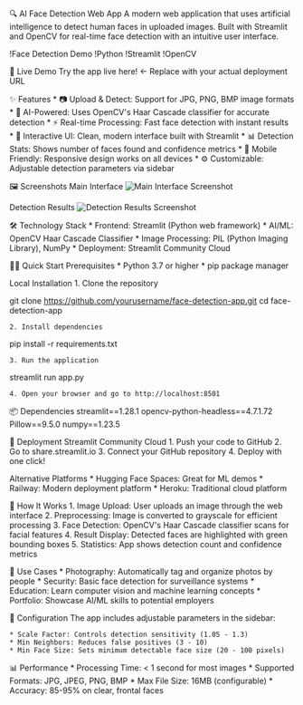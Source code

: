 🔍 AI Face Detection Web App
A modern web application that uses artificial intelligence to detect human faces in uploaded images. Built with Streamlit and OpenCV for real-time face detection with an intuitive user interface.

!Face Detection Demo
!Python
!Streamlit
!OpenCV

🚀 Live Demo
Try the app live here! ← Replace with your actual deployment URL

✨ Features
	* 📷 Upload & Detect: Support for JPG, PNG, BMP image formats
	* 🎯 AI-Powered: Uses OpenCV's Haar Cascade classifier for accurate detection
	* ⚡ Real-time Processing: Fast face detection with instant results
	* 🎨 Interactive UI: Clean, modern interface built with Streamlit
	* 📊 Detection Stats: Shows number of faces found and confidence metrics
	* 📱 Mobile Friendly: Responsive design works on all devices
	* ⚙️ Customizable: Adjustable detection parameters via sidebar

🖼️ Screenshots
Main Interface
![Main Interface Screenshot](screenshots/main-interface.png)

Detection Results
![Detection Results Screenshot](screenshots/detection-results.png)

🛠️ Technology Stack
	* Frontend: Streamlit (Python web framework)
	* AI/ML: OpenCV Haar Cascade Classifier
	* Image Processing: PIL (Python Imaging Library), NumPy
	* Deployment: Streamlit Community Cloud

🏃‍♂️ Quick Start
Prerequisites
	* Python 3.7 or higher
	* pip package manager

Local Installation
	1. Clone the repository

git clone https://github.com/yourusername/face-detection-app.git
cd face-detection-app

	2. Install dependencies

pip install -r requirements.txt

	3. Run the application

streamlit run app.py

	4. Open your browser and go to http://localhost:8501


📦 Dependencies
streamlit==1.28.1
opencv-python-headless==4.7.1.72
Pillow==9.5.0
numpy==1.23.5

🚀 Deployment
Streamlit Community Cloud
	1. Push your code to GitHub
	2. Go to share.streamlit.io
	3. Connect your GitHub repository
	4. Deploy with one click!

Alternative Platforms
	* Hugging Face Spaces: Great for ML demos
	* Railway: Modern deployment platform
	* Heroku: Traditional cloud platform

📖 How It Works
	1. Image Upload: User uploads an image through the web interface
	2. Preprocessing: Image is converted to grayscale for efficient processing
	3. Face Detection: OpenCV's Haar Cascade classifier scans for facial features
	4. Result Display: Detected faces are highlighted with green bounding boxes
	5. Statistics: App shows detection count and confidence metrics

🎯 Use Cases
	* Photography: Automatically tag and organize photos by people
	* Security: Basic face detection for surveillance systems
	* Education: Learn computer vision and machine learning concepts
	* Portfolio: Showcase AI/ML skills to potential employers

🔧 Configuration
The app includes adjustable parameters in the sidebar:

	* Scale Factor: Controls detection sensitivity (1.05 - 1.3)
	* Min Neighbors: Reduces false positives (3 - 10)
	* Min Face Size: Sets minimum detectable face size (20 - 100 pixels)

📊 Performance
	* Processing Time: < 1 second for most images
	* Supported Formats: JPG, JPEG, PNG, BMP
	* Max File Size: 16MB (configurable)
	* Accuracy: 85-95% on clear, frontal faces


